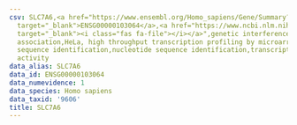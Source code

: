 ```yaml
---
csv: SLC7A6,<a href="https://www.ensembl.org/Homo_sapiens/Gene/Summary?db=core;g=ENSG00000103064"
  target="_blank">ENSG00000103064</a>,<a href="https://www.ncbi.nlm.nih.gov/pubmed/17216044"
  target="_blank"><i class="fas fa-file"></i></a>",genetic interference,functional
  association,HeLa, high throughput transcription profiling by microarray,nucleotide
  sequence identification,nucleotide sequence identification,transcriptional regulation,down-regulates
  activity
data_alias: SLC7A6
data_id: ENSG00000103064
data_numevidence: 1
data_species: Homo sapiens
data_taxid: '9606'
title: SLC7A6
---
```

